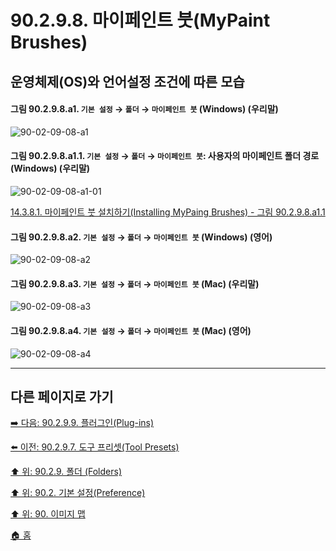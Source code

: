 # 90.2.9.8. 마이페인트 붓(MyPaint Brushes)
## 운영체제(OS)와 언어설정 조건에 따른 모습

<a id="90-02-09-08-a1"></a>

#### 그림 90.2.9.8.a1. `기본 설정` → `폴더` → `마이페인트 붓` (Windows) (우리말)
![90-02-09-08-a1](https://github.com/wonder13662/gimp/assets/15767104/525ce399-342c-42f4-89cf-453e7abd9b0a)

<a id="90-02-09-08-a1-01"></a>

#### 그림 90.2.9.8.a1.1. `기본 설정` → `폴더` → `마이페인트 붓`: 사용자의 마이페인트 폴더 경로 (Windows) (우리말)
![90-02-09-08-a1-01](https://github.com/wonder13662/gimp/assets/15767104/7ed3dde1-d713-4797-904b-99e7c734b47f)

[14.3.8.1. 마이페인트 붓 설치하기(Installing MyPaing Brushes) - 그림 90.2.9.8.a1.1](./14-03-08-01-installing_mypaint_brushes.md#90-02-09-08-a1-01)

<a id="90-02-09-08-a2"></a>

#### 그림 90.2.9.8.a2. `기본 설정` → `폴더` → `마이페인트 붓` (Windows) (영어)
![90-02-09-08-a2](https://github.com/wonder13662/gimp/assets/15767104/6bf3a717-48bf-484c-85c2-3bc3253990de)

<a id="90-02-09-08-a3"></a>

#### 그림 90.2.9.8.a3. `기본 설정` → `폴더` → `마이페인트 붓` (Mac) (우리말)
![90-02-09-08-a3](https://github.com/wonder13662/gimp/assets/15767104/4c7bd48a-f7c2-4856-a80f-8f46f5898ddd)

<a id="90-02-09-08-a4"></a>

#### 그림 90.2.9.8.a4. `기본 설정` → `폴더` → `마이페인트 붓` (Mac) (영어)
![90-02-09-08-a4](https://github.com/wonder13662/gimp/assets/15767104/c11d1b8f-641c-473a-b8e3-046167cdac35)

***

## 다른 페이지로 가기

[➡️ 다음: 90.2.9.9. 플러그인(Plug-ins)](./90-02-09-09-plugins.md)

[⬅️ 이전: 90.2.9.7. 도구 프리셋(Tool Presets)](./90-02-09-07-tool_presets.md)

[⬆️ 위: 90.2.9. 폴더 (Folders)](./90-02-09-00-folders.md)

[⬆️ 위: 90.2. 기본 설정(Preference)](./90-02-00-preference.md)

[⬆️ 위: 90. 이미지 맵](./90-00-image-map.md)

[🏠 홈](./00-home.md)
